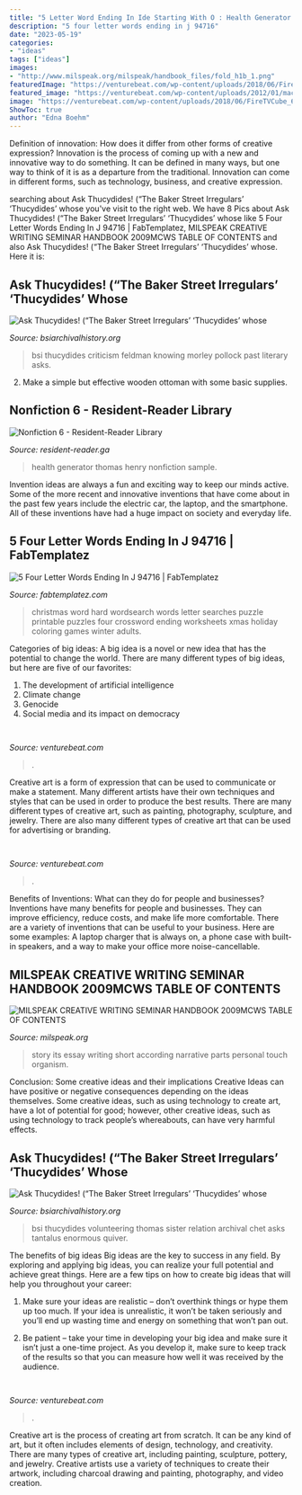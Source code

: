 ```yaml
---
title: "5 Letter Word Ending In Ide Starting With O : Health Generator Thomas Henry Nonfiction Sample"
description: "5 four letter words ending in j 94716"
date: "2023-05-19"
categories:
- "ideas"
tags: ["ideas"]
images:
- "http://www.milspeak.org/milspeak/handbook_files/fold_h1b_1.png"
featuredImage: "https://venturebeat.com/wp-content/uploads/2018/06/FireTVCube_6.jpg?w=600"
featured_image: "https://venturebeat.com/wp-content/uploads/2012/01/macworld-crowd2.jpg?w=640"
image: "https://venturebeat.com/wp-content/uploads/2018/06/FireTVCube_6.jpg?w=600"
ShowToc: true
author: "Edna Boehm"
---
```



Definition of innovation: How does it differ from other forms of creative expression?
Innovation is the process of coming up with a new and innovative way to do something. It can be defined in many ways, but one way to think of it is as a departure from the traditional. Innovation can come in different forms, such as technology, business, and creative expression.

	

		
searching about Ask Thucydides! (“The Baker Street Irregulars’ ‘Thucydides’ whose you've visit to the right web. We have 8 Pics about Ask Thucydides! (“The Baker Street Irregulars’ ‘Thucydides’ whose like 5 Four Letter Words Ending In J 94716 | FabTemplatez, MILSPEAK CREATIVE WRITING SEMINAR HANDBOOK 2009MCWS TABLE OF CONTENTS and also Ask Thucydides! (“The Baker Street Irregulars’ ‘Thucydides’ whose. Here it is:
		
    
## Ask Thucydides! (“The Baker Street Irregulars’ ‘Thucydides’ Whose

<img loading=lazy src="https://www.bsiarchivalhistory.org/BSI_Archival_History/Thucydides_dept_files/droppedImage_1.jpg" onerror="this.onerror=null;this.src='https://tse3.mm.bing.net/th?id=OIP.O2IDORAUZN_bvSFABVcllwAAAA&amp;pid=15.1';" alt="Ask Thucydides! (“The Baker Street Irregulars’ ‘Thucydides’ whose">

_Source: bsiarchivalhistory.org_

>bsi thucydides criticism feldman knowing morley pollock past literary asks. 

	

2. Make a simple but effective wooden ottoman with some basic supplies.

    
## Nonfiction 6 - Resident-Reader Library

<img loading=lazy src="https://images-na.ssl-images-amazon.com/images/I/31QbevfwcbL._SX384_BO1,204,203,200_.jpg" onerror="this.onerror=null;this.src='https://tse4.mm.bing.net/th?id=OIP.oa3Sg1VKHnqxmZ79fvY5AgAAAA&amp;pid=15.1';" alt="Nonfiction 6 - Resident-Reader Library">

_Source: resident-reader.ga_

>health generator thomas henry nonfiction sample. 

	

Invention ideas are always a fun and exciting way to keep our minds active. Some of the more recent and innovative inventions that have come about in the past few years include the electric car, the laptop, and the smartphone. All of these inventions have had a huge impact on society and everyday life.

    
## 5 Four Letter Words Ending In J 94716 | FabTemplatez

<img loading=lazy src="https://www.fabtemplatez.com/wp-content/uploads/2018/07/four-letter-words-ending-in-j-47537-four-letter-words-starting-with-s-4-letter-words-beginning-in-o-four-letter-words-ending-in-j-800600.jpg" onerror="this.onerror=null;this.src='https://tse1.mm.bing.net/th?id=OIP.v4NJxylMw1qR-X5oxeVaBAHaJ4&amp;pid=15.1';" alt="5 Four Letter Words Ending In J 94716 | FabTemplatez">

_Source: fabtemplatez.com_

>christmas word hard wordsearch words letter searches puzzle printable puzzles four crossword ending worksheets xmas holiday coloring games winter adults. 

	

Categories of big ideas:
A big idea is a novel or new idea that has the potential to change the world. There are many different types of big ideas, but here are five of our favorites: 
1. The development of artificial intelligence 
2. Climate change 
3. Genocide 
4. Social media and its impact on democracy 

    
## 

<img loading=lazy src="https://venturebeat.com/wp-content/uploads/2012/01/macworld-crowd2.jpg?w=640" onerror="this.onerror=null;this.src='https://tse1.mm.bing.net/th?id=OIP.0f5xPt3MGXvbPOTH3j_UXQHaE8&amp;pid=15.1';" alt="">

_Source: venturebeat.com_

>. 

	

Creative art is a form of expression that can be used to communicate or make a statement. Many different artists have their own techniques and styles that can be used in order to produce the best results. There are many different types of creative art, such as painting, photography, sculpture, and jewelry. There are also many different types of creative art that can be used for advertising or branding.

    
## 

<img loading=lazy src="https://venturebeat.com/wp-content/uploads/2018/06/FireTVCube_6.jpg?w=600" onerror="this.onerror=null;this.src='https://tse3.mm.bing.net/th?id=OIP.BR8YTHIb7XIDQNsPTCM2SwHaHa&amp;pid=15.1';" alt="">

_Source: venturebeat.com_

>. 

	

Benefits of Inventions: What can they do for people and businesses?
Inventions have many benefits for people and businesses. They can improve efficiency, reduce costs, and make life more comfortable. There are a variety of inventions that can be useful to your business. Here are some examples: A laptop charger that is always on, a phone case with built-in speakers, and a way to make your office more noise-cancellable.

    
## MILSPEAK CREATIVE WRITING SEMINAR HANDBOOK 2009MCWS TABLE OF CONTENTS

<img loading=lazy src="http://www.milspeak.org/milspeak/handbook_files/fold_h1b_1.png" onerror="this.onerror=null;this.src='https://tse3.mm.bing.net/th?id=OIP.i9Mk8tRD6MFLNzDoquGHBgHaA1&amp;pid=15.1';" alt="MILSPEAK CREATIVE WRITING SEMINAR HANDBOOK 2009MCWS TABLE OF CONTENTS">

_Source: milspeak.org_

>story its essay writing short according narrative parts personal touch organism. 

	

Conclusion: Some creative ideas and their implications
Creative Ideas can have positive or negative consequences depending on the ideas themselves. Some creative ideas, such as using technology to create art, have a lot of potential for good; however, other creative ideas, such as using technology to track people’s whereabouts, can have very harmful effects.

    
## Ask Thucydides! (“The Baker Street Irregulars’ ‘Thucydides’ Whose

<img loading=lazy src="https://www.bsiarchivalhistory.org/BSI_Archival_History/Thucydides_dept_files/droppedImage.jpg" onerror="this.onerror=null;this.src='https://tse4.mm.bing.net/th?id=OIP.LfzoKndC_uV0AhBun61EdQHaGb&amp;pid=15.1';" alt="Ask Thucydides! (“The Baker Street Irregulars’ ‘Thucydides’ whose">

_Source: bsiarchivalhistory.org_

>bsi thucydides volunteering thomas sister relation archival chet asks tantalus enormous quiver. 

	

The benefits of big ideas
Big ideas are the key to success in any field. By exploring and applying big ideas, you can realize your full potential and achieve great things. Here are a few tips on how to create big ideas that will help you throughout your career:
1. Make sure your ideas are realistic – don’t overthink things or hype them up too much. If your idea is unrealistic, it won’t be taken seriously and you’ll end up wasting time and energy on something that won’t pan out.

2. Be patient – take your time in developing your big idea and make sure it isn’t just a one-time project. As you develop it, make sure to keep track of the results so that you can measure how well it was received by the audience.


    
## 

<img loading=lazy src="https://venturebeat.com/wp-content/uploads/2018/01/mophie-4.jpg?w=726" onerror="this.onerror=null;this.src='https://tse1.mm.bing.net/th?id=OIP.IRqXMO8_R3fg-fOOMcu9wgHaGH&amp;pid=15.1';" alt="">

_Source: venturebeat.com_

>. 

	

Creative art is the process of creating art from scratch. It can be any kind of art, but it often includes elements of design, technology, and creativity. There are many types of creative art, including painting, sculpture, pottery, and jewelry. Creative artists use a variety of techniques to create their artwork, including charcoal drawing and painting, photography, and video creation.

